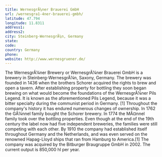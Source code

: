 ```yaml
---
title: WernesgrÃ¼ner Brauerei GmbH
url: /wernesgra1-4ner-brauerei-gmbh/
latitude: 47.794
longitude: 11.8311
address1: 
address2: 
city: Steinberg-WernesgrÃ¼n, Germany
state: 
code: 
country: Germany
phone: 
website: http://www.wernesgruener.de/
---
```

The WernesgrÃ¼ner Brewery or WernesgrÃ¼ner Brauerei GmbH is a brewery in Steinberg-WernesgrÃ¼n, Saxony, Germany. The brewery was founded in 1436 when the brothers Schorer acquired the rights to brew and open a tavern. After establishing property for bottling they soon began brewing on what would become the foundations of the WernesgrÃ¼ner Pils Legend. It is known as the aforementioned Pils Legend, because it was a bitter specialty during the communist period in Germany. [1] Throughout the company's history it has endured numerous changes of ownership. In 1762 the GÃ¼nnel family bought the Schorer brewery. In 1774 the MÃ¤nnel family took over the bottling properties. Even though at the end of the 19th century the label now had five independent breweries, the families were still competing with each other. By 1910 the company had established itself throughout Germany and the Netherlands, and was even served on the renowned Hapag-Lloyd ships that ran from Hamburg to America.[1] The company was acquired by the Bitburger Braugruppe GmbH in 2002. The current output is 850,000 hl per year.
